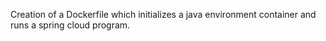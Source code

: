 Creation of a Dockerfile which initializes a java environment container and runs a spring cloud program.
